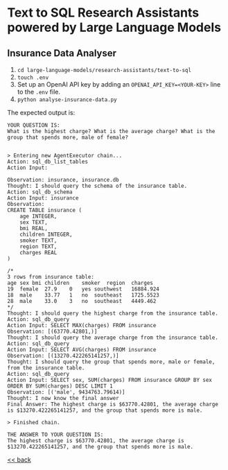# Text to SQL Research Assistants powered by Large Language Models

## Insurance Data Analyser

1. `cd large-language-models/research-assistants/text-to-sql`
2. `touch .env`
3. Set up an OpenAI API key by adding an `OPENAI_API_KEY=<YOUR-KEY>` line to the `.env` file.
4. `python analyse-insurance-data.py`

The expected output is:

```text
YOUR QUESTION IS:
What is the highest charge? What is the average charge? What is the group that spends more, male of female?


> Entering new AgentExecutor chain...
Action: sql_db_list_tables
Action Input:

Observation: insurance, insurance.db
Thought: I should query the schema of the insurance table.
Action: sql_db_schema
Action Input: insurance
Observation: 
CREATE TABLE insurance (
	age INTEGER, 
	sex TEXT, 
	bmi REAL, 
	children INTEGER, 
	smoker TEXT, 
	region TEXT, 
	charges REAL
)

/*
3 rows from insurance table:
age	sex	bmi	children	smoker	region	charges
19	female	27.9	0	yes	southwest	16884.924
18	male	33.77	1	no	southeast	1725.5523
28	male	33.0	3	no	southeast	4449.462
*/
Thought: I should query the highest charge from the insurance table.
Action: sql_db_query
Action Input: SELECT MAX(charges) FROM insurance
Observation: [(63770.42801,)]
Thought: I should query the average charge from the insurance table.
Action: sql_db_query
Action Input: SELECT AVG(charges) FROM insurance
Observation: [(13270.422265141257,)]
Thought: I should query the group that spends more, male or female, from the insurance table.
Action: sql_db_query
Action Input: SELECT sex, SUM(charges) FROM insurance GROUP BY sex ORDER BY SUM(charges) DESC LIMIT 1
Observation: [('male', 9434763.79614)]
Thought: I now know the final answer
Final Answer: The highest charge is $63770.42801, the average charge is $13270.422265141257, and the group that spends more is male.

> Finished chain.

THE ANSWER TO YOUR QUESTION IS:
The highest charge is $63770.42801, the average charge is $13270.422265141257, and the group that spends more is male.
```

[<< back](..)

